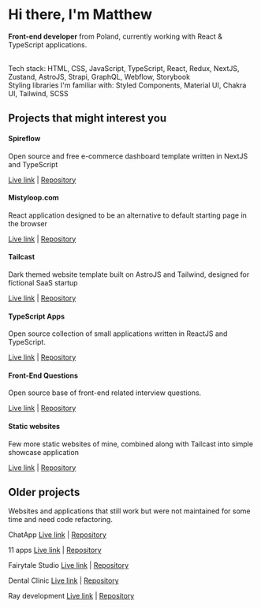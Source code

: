 
<h1>Hi there, I'm Matthew </h2>
<strong>Front-end developer</strong> from Poland,  currently working with React & TypeScript applications.   <br> <br>

Tech stack: HTML, CSS, JavaScript, TypeScript, React, Redux, NextJS, Zustand, AstroJS, Strapi, GraphQL, Webflow, Storybook <br>
Styling libraries I'm familiar with: Styled Components, Material UI, Chakra UI, Tailwind, SCSS

## Projects that might interest you 

<h4>Spireflow</h4>

Open source and free e-commerce dashboard template written in NextJS and TypeScript

<a href="https://spireflow.vercel.app">Live link</a> | <a href="https://github.com/matt765/spireflow">Repository</a>

<h4>Mistyloop.com</h4>

React application designed to be an alternative to default starting page in the browser

<a href="https://mistyloop.com/">Live link</a> | <a href="https://github.com/matt765/daydash">Repository</a>

<h4>Tailcast</h4>

Dark themed website template built on AstroJS and Tailwind, designed for fictional SaaS startup

<a href="https://tailcast.vercel.app/">Live link</a> | <a href="https://github.com/matt765/Tailcast">Repository</a>

<h4>TypeScript Apps</h4>

Open source collection of small applications written in ReactJS and TypeScript.

<a href="https://typescriptapps.netlify.app/">Live link</a> | <a href="https://github.com/matt765/typescript-apps">Repository</a>

<h4>Front-End Questions</h4>

Open source base of front-end related interview questions.

<a href="https://front-end-questions.vercel.app/">Live link</a> | <a href="https://github.com/matt765/front-end-questions">Repository</a>

<h4>Static websites</h4>

Few more static websites of mine, combined along with Tailcast into simple showcase application

<a href="https://4-websites.vercel.app/">Live link</a> | <a href="https://github.com/matt765/4-websites">Repository</a>

## Older projects
Websites and applications that still work but were not maintained for some time and need code refactoring.

ChatApp
<a href="https://matt765.github.io/react-chat-app">Live link</a> | <a href="https://github.com/matt765/react-chat-app">Repository</a>

11 apps
<a href="https://matt765.github.io/11-javascript-apps/">Live link</a> | <a href="https://github.com/matt765/11-javascript-apps">Repository</a>

Fairytale Studio 
<a href="https://matt765.github.io/photography-website/">Live link</a> | <a href="https://github.com/matt765/photography-website">Repository</a>

Dental Clinic 
<a href="https://matt765.github.io/dental-website/">Live link</a> | <a href="https://github.com/matt765/dental-website">Repository</a>

Ray development
<a href="https://matt765.github.io/real-estate-website/index.html">Live link</a> | <a href="https://github.com/matt765/real-estate-website">Repository</a>
<!--
**matt765/matt765** is a ✨ _special_ ✨ repository because its `README.md` (this file) appears on your GitHub profile.

Here are some ideas to get you started:

- 🔭 I’m currently working on ...
- 🌱 I’m currently learning ...
- 👯 I’m looking to collaborate on ...
- 🤔 I’m looking for help with ...
- 💬 Ask me about ...
- 📫 How to reach me: ...
- 😄 Pronouns: ...
- ⚡ Fun fact: ...
-->
